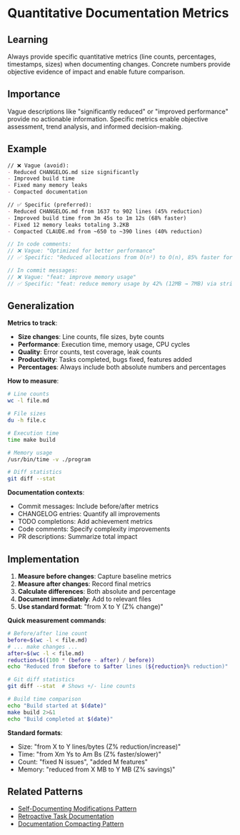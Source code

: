 # Quantitative Documentation Metrics

## Learning
Always provide specific quantitative metrics (line counts, percentages, timestamps, sizes) when documenting changes. Concrete numbers provide objective evidence of impact and enable future comparison.

## Importance
Vague descriptions like "significantly reduced" or "improved performance" provide no actionable information. Specific metrics enable objective assessment, trend analysis, and informed decision-making.

## Example
```markdown
// ❌ Vague (avoid):
- Reduced CHANGELOG.md size significantly
- Improved build time
- Fixed many memory leaks
- Compacted documentation

// ✅ Specific (preferred):
- Reduced CHANGELOG.md from 1637 to 902 lines (45% reduction)
- Improved build time from 3m 45s to 1m 12s (68% faster)
- Fixed 12 memory leaks totaling 3.2KB
- Compacted CLAUDE.md from ~650 to ~390 lines (40% reduction)
```

```c
// In code comments:
// ❌ Vague: "Optimized for better performance"
// ✅ Specific: "Reduced allocations from O(n²) to O(n), 85% faster for n>1000"

// In commit messages:
// ❌ Vague: "feat: improve memory usage"
// ✅ Specific: "feat: reduce memory usage by 42% (12MB → 7MB) via string interning"
```

## Generalization
**Metrics to track**:
- **Size changes**: Line counts, file sizes, byte counts
- **Performance**: Execution time, memory usage, CPU cycles
- **Quality**: Error counts, test coverage, leak counts
- **Productivity**: Tasks completed, bugs fixed, features added
- **Percentages**: Always include both absolute numbers and percentages

**How to measure**:
```bash
# Line counts
wc -l file.md

# File sizes
du -h file.c

# Execution time
time make build

# Memory usage
/usr/bin/time -v ./program

# Diff statistics
git diff --stat
```

**Documentation contexts**:
- Commit messages: Include before/after metrics
- CHANGELOG entries: Quantify all improvements
- TODO completions: Add achievement metrics
- Code comments: Specify complexity improvements
- PR descriptions: Summarize total impact

## Implementation
1. **Measure before changes**: Capture baseline metrics
2. **Measure after changes**: Record final metrics
3. **Calculate differences**: Both absolute and percentage
4. **Document immediately**: Add to relevant files
5. **Use standard format**: "from X to Y (Z% change)"

**Quick measurement commands**:
```bash
# Before/after line count
before=$(wc -l < file.md)
# ... make changes ...
after=$(wc -l < file.md)
reduction=$((100 * (before - after) / before))
echo "Reduced from $before to $after lines (${reduction}% reduction)"

# Git diff statistics
git diff --stat  # Shows +/- line counts

# Build time comparison
echo "Build started at $(date)"
make build 2>&1
echo "Build completed at $(date)"
```

**Standard formats**:
- Size: "from X to Y lines/bytes (Z% reduction/increase)"
- Time: "from Xm Ys to Am Bs (Z% faster/slower)"  
- Count: "fixed N issues", "added M features"
- Memory: "reduced from X MB to Y MB (Z% savings)"

## Related Patterns
- [Self-Documenting Modifications Pattern](self-documenting-modifications-pattern.md)
- [Retroactive Task Documentation](retroactive-task-documentation.md)
- [Documentation Compacting Pattern](documentation-compacting-pattern.md)